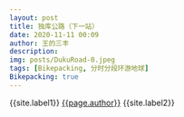 ```yaml
---
layout: post
title: 独库公路（下一站）
date: 2020-11-11 00:09
author: 王的三丰
description:
img: posts/DukuRoad-0.jpeg
tags: [Bikepacking, 分时分段环游地球]
Bikepacking: true
---
```

{{site.label1}} <a href="/about">{{page.author}}</a> {{site.label2}}
